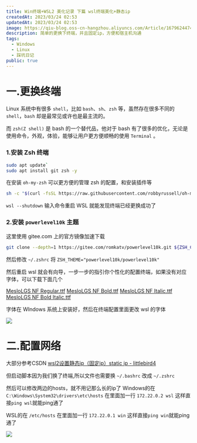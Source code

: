 ```yaml
---
title: Win终端+WSL2 美化记录 下篇 wsl终端美化+静态ip
createdAt: 2023/03/24 02:53
updatedAt: 2023/03/24 02:53
image: https://qiu-blog.oss-cn-hangzhou.aliyuncs.com/Article/1679624474390073838.png
description: 简单的更换下终端，并且固定ip，方便和宿主机沟通
tags:
  - Windows
  - Linux
  - 踩坑日记
public: true
---
```


# 一.更换终端

Linux 系统中有很多 `shell`，比如 `bash`、`sh`、`zsh` 等，虽然存在很多不同的 `shell`，`bash` 却是最常见或许也是最主流的。

而 `zsh(Z shell)` 是 bash 的一个替代品，他对于 bash 有了很多的优化，无论是使用命令，外观，体验，能够让用户更方便顺畅的使用 `Terminal` 。

### 1.安装 Zsh 终端

```sh
sudo apt update`
sudo apt install git zsh -y
```

在安装 `oh-my-zsh` 可以更方便的管理 zsh 的配置，和安装插件等

```sh
sh -c "$(curl -fsSL https://raw.githubusercontent.com/robbyrussell/oh-my-zsh/master/tools/install.sh)"
```

`wsl --shutdown`
输入命令重启 WSL 就能发现终端已经更换成功了

### 2.安装 `powerlevel10k` 主题

这里使用 gitee.com 上的官方镜像加速下载

```sh
git clone --depth=1 https://gitee.com/romkatv/powerlevel10k.git ${ZSH_CUSTOM:-$HOME/.oh-my-zsh/custom}/themes/powerlevel10k
```

然后修改 `~/.zshrc`
将 `ZSH_THEME="powerlevel10k/powerlevel10k"`

然后重启 wsl 就会有向导，一步一步的指引你个性化的配置终端，如果没有对应字体，可以下载下面几个

[MesloLGS NF Regular.ttf](https://github.com/romkatv/powerlevel10k-media/raw/master/MesloLGS%20NF%20Regular.ttf)
[MesloLGS NF Bold.ttf](https://github.com/romkatv/powerlevel10k-media/raw/master/MesloLGS%20NF%20Bold.ttf)
[MesloLGS NF Italic.ttf](https://github.com/romkatv/powerlevel10k-media/raw/master/MesloLGS%20NF%20Italic.ttf)
[MesloLGS NF Bold Italic.ttf](https://github.com/romkatv/powerlevel10k-media/raw/master/MesloLGS%20NF%20Bold%20Italic.ttf)

字体在 WIndows 系统上安装好，然后在终端配置里面更改 wsl 的字体

![](https://qiu-blog.oss-cn-hangzhou.aliyuncs.com/Article/1679625801518824630.png)

# 二.配置网络
大部分参考CSDN [wsl2设置静态ip（固定ip）static ip - littlebird4](https://blog.csdn.net/littlebird4/article/details/126024621)

但启动脚本因为我们换了终端,所以文件也需要换
`~/.bashrc` 改成 `~/.zshrc`

然后可以修改两边的hosts，就不用记那么长的ip了
Windows的在 `C:\Windows\System32\drivers\etc\hosts`
在里面加一行 `172.22.0.2 wsl`
这样直接`ping wsl`就能ping通了

WSL的在 `/etc/hosts`
在里面加一行 `172.22.0.1 win`
这样直接`ping win`就能ping通了

![](https://qiu-blog.oss-cn-hangzhou.aliyuncs.com/Article/1679626392096498086.png)
